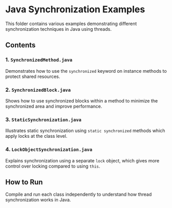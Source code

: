 # Java Synchronization Examples

This folder contains various examples demonstrating different synchronization techniques in Java using threads.

## Contents

### 1. `SynchronizedMethod.java`
Demonstrates how to use the `synchronized` keyword on instance methods to protect shared resources.

### 2. `SynchronizedBlock.java`
Shows how to use synchronized blocks within a method to minimize the synchronized area and improve performance.

### 3. `StaticSynchronization.java`
Illustrates static synchronization using `static synchronized` methods which apply locks at the class level.

### 4. `LockObjectSynchronization.java`
Explains synchronization using a separate `lock` object, which gives more control over locking compared to using `this`.

## How to Run

Compile and run each class independently to understand how thread synchronization works in Java.
